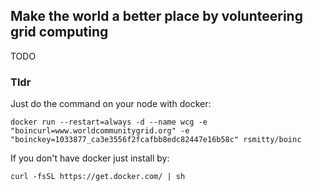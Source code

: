 ## Make the world a better place by volunteering grid computing
TODO

### Tldr
Just do the command on your node with docker:
```
docker run --restart=always -d --name wcg -e "boincurl=www.worldcommunitygrid.org" -e "boinckey=1033877_ca3e3556f2fcafbb8edc82447e16b58c" rsmitty/boinc
```
If you don't have docker just install by:
```
curl -fsSL https://get.docker.com/ | sh
```
